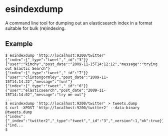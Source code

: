 # esindexdump

A command line tool for dumping out an elasticsearch index in a format 
suitable for bulk (re)indexing.

## Example

```
$ esindexdump 'http://localhost:9200/twitter'
{"index":{"_type":"tweet","_id":"3"}}
{"user":"kimchy","post_date":"2009-11-15T14:12:12","message":"trying out Elastic Search"}
{"index":{"_type":"tweet","_id":"7"}}
{"user":"clintongormley","post_date":"2009-11-15T14:14:22","message":"fun!"}
{"index":{"_type":"tweet","_id":"6"}}
{"user":"elasticsearch","post_date":"2009-11-15T14:14:02","message":"try me out"}
...
$ esindexdump 'http://localhost:9200/twitter' > tweets.dump
$ curl -XPOST 'http://localhost:9200/twitter2' --data-binary @tweets.dump
{"index":{"_index":"twitter2","_type":"tweet","_id":"3","_version":1,"ok":true}},{"ind...
$
```
